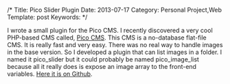 /*
Title: Pico Slider Plugin
Date: 2013-07-17
Category: Personal Project,Web
Template: post
Keywords: 
*/

I wrote a small plugin for the Pico CMS. I recently discovered a very
cool PHP-based CMS called, [Pico
CMS](http://pico.dev7studios.com/ "Pico CMS Homepage"). This CMS is a
no-database flat-file CMS. It is really fast and very easy. There was no
real way to handle images in the base version. So I developed a plugin
that can list images in a folder. I named it pico\_slider but it could
probably be named pico\_image\_list because all it really does is expose
an image array to the front-end variables. [Here it is on
Github](https://github.com/james2doyle/pico_slider "james2doyle/pico_slider").
